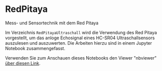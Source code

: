 # RedPitaya
Mess- und Sensortechnik mit dem Red Pitaya

Im Verzeichnis `RedPitayaUltraschall` wird die Verwendung des Red Pitaya vorgestellt, um das anloge Echosignal eines HC-SR04 Ultraschallsensors auszulesen und auszuwerten.
Die Arbeiten hierzu sind in einem Jupyter Notebook zusammengefasst.  

Verwenden Sie zum Anschauen dieses Notebooks den Viewer "nbviewer" [über diesen Link](https://nbviewer.jupyter.org/github/StefanMack/RedPitaya/tree/master/RedPitayaUltraschall/).  
